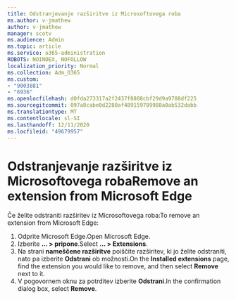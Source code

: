 ```yaml
---
title: Odstranjevanje razširitve iz Microsoftovega roba
ms.author: v-jmathew
author: v-jmathew
manager: scotv
ms.audience: Admin
ms.topic: article
ms.service: o365-administration
ROBOTS: NOINDEX, NOFOLLOW
localization_priority: Normal
ms.collection: Adm_O365
ms.custom:
- "9003881"
- "6936"
ms.openlocfilehash: d0fda273317a2f2437f8808cbf29d9a9788df225
ms.sourcegitcommit: 097a8cabe0d2280af489159789988a0ab532dabb
ms.translationtype: MT
ms.contentlocale: sl-SI
ms.lasthandoff: 12/11/2020
ms.locfileid: "49679957"
---
```

# <a name="remove-an-extension-from-microsoft-edge"></a><span data-ttu-id="69709-102">Odstranjevanje razširitve iz Microsoftovega roba</span><span class="sxs-lookup"><span data-stu-id="69709-102">Remove an extension from Microsoft Edge</span></span>

<span data-ttu-id="69709-103">Če želite odstraniti razširitev iz Microsoftovega roba:</span><span class="sxs-lookup"><span data-stu-id="69709-103">To remove an extension from Microsoft Edge:</span></span>

1. <span data-ttu-id="69709-104">Odprite Microsoft Edge.</span><span class="sxs-lookup"><span data-stu-id="69709-104">Open Microsoft Edge.</span></span>
2. <span data-ttu-id="69709-105">Izberite **... > pripone**.</span><span class="sxs-lookup"><span data-stu-id="69709-105">Select **... > Extensions**.</span></span>
3. <span data-ttu-id="69709-106">Na strani **nameščene razširitve** poiščite razširitev, ki jo želite odstraniti, nato pa izberite **Odstrani** ob možnosti.</span><span class="sxs-lookup"><span data-stu-id="69709-106">On the **Installed extensions** page, find the extension you would like to remove, and then select **Remove** next to it.</span></span>
4. <span data-ttu-id="69709-107">V pogovornem oknu za potrditev izberite **Odstrani**.</span><span class="sxs-lookup"><span data-stu-id="69709-107">In the confirmation dialog box, select **Remove**.</span></span>
